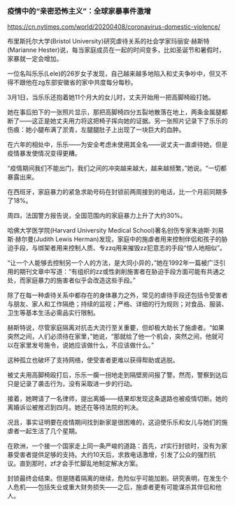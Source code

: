 ### 疫情中的“亲密恐怖主义”：全球家暴事件激增
https://cn.nytimes.com/world/20200408/coronavirus-domestic-violence/

布里斯托尔大学(Bristol University)研究虐待关系的社会学家玛丽安·赫斯特(Marianne Hester)说，每当家庭成员在一起的时间变多，比如圣诞节和暑假时，家暴就一定会增加。

一位名叫乐乐(Lele)的26岁女子发现，自己越来越多地陷入和丈夫争吵中，但又不得不跟他在zg东部安徽省的家中共度每分每秒。

3月1日，当乐乐还抱着她11个月大的女儿时，丈夫开始用一把高脚椅殴打她。

她在事后拍下的一张照片显示，那把高脚椅四分五裂地散落在地上，两条金属腿都断了——这正是她丈夫用力将这把椅子挥向她的证据。另一张照片记录下了乐乐的伤痕：她小腿布满了淤青，左腿腿肚子上出现了一块巨大的血肿。

在六年的相处中，乐乐——为安全考虑未使用其全名——说丈夫一直虐待她，但是疫情暴发使情况变得更糟。

“疫情期间我们不能出门，我们之间的冲突越来越大，越来越频繁，”她说。“一切都暴露出来。

在西班牙，家庭暴力的紧急求助号码在封锁前两周接到的电话，比一个月前同期多了18%。

周四，法国警方报告说，全国范围内的家庭暴力上升了大约30%。

哈佛大学医学院(Harvard University Medical School)著名创伤专家朱迪斯·刘易斯·赫尔曼(Judith Lewis Herman)发现，家庭中的施虐者用来控制伴侣和孩子的胁迫手段，与绑架者用来控制人质、专zzq用来摧毁zz犯意志的手段“惊人地相似”。

“让一个人能够去控制另一个人的方法，是大同小异的，”她在1992年一篇被广泛引用的期刊文章中写道：“有组织的zz或性剥削施害者在胁迫手段方面可能有共通之处，而家庭暴力的施害者似乎会改造这些手段。”

除了在每一种虐待关系中都存在的身体暴力之外，常见的虐待手段还包括令受害者与朋友、家人和工作隔绝；持续的监视；严格、详细的行为规则；对食品、服装、卫生等基本生活必需品实行限制。

赫斯特说，尽管家庭隔离对抗击大流行至关重要，但却极大助长了施虐者。“如果突然之间，人们必须待在家里，”她说，“那就给了他一个机会，突然之间，他就可以在家里发号施令，说她应该做什么，不应该做什么。”

这种孤立也破坏了支持网络，使受害者更难以获得帮助或逃脱。

被丈夫用高脚椅殴打后，乐乐一瘸一拐地走到隔壁房间报了警。然而，警察到达后只是记录了袭击行为，没有采取进一步的行动。

接着，她聘请了一名律师，提出离婚——结果却发现这条退路也被疫情切断。她的离婚诉讼被推迟到四月。她还在等待法院的判决。

况且，事实证明要在疫情期间找到新家是很困难的，这迫使乐乐和女儿与她们的施虐者一起生活了几个星期。

在欧洲，一个接一个国家走上同一条严峻的道路：首先，zf实行封锁时，没有为家暴受害者提供足够的支持。大约10天后，求救电话激增，引发了公众的强烈抗议。直到那时，zf才会手忙脚乱地制定解决方案。

封锁最终会结束。但是随着隔离的继续，危险似乎可能加剧。研究表明，在发生个人危机——包括失业或重大财务损失——之后，施虐者更有可能谋杀其伴侣和他人。
